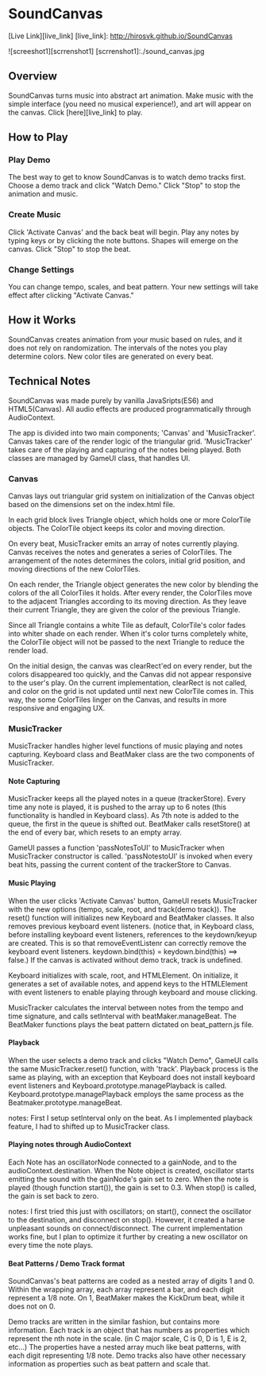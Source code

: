 # SoundCanvas
[Live Link][live_link]
[live_link]: http://hirosvk.github.io/SoundCanvas

![screeshot1][scrrenshot1]
[scrrenshot1]:./sound_canvas.jpg

## Overview
SoundCanvas turns music into abstract art animation. Make music with the simple interface (you need no musical experience!), and art will appear on the canvas. Click [here][live_link] to play.

## How to Play
### Play Demo
The best way to get to know SoundCanvas is to watch demo tracks first. Choose a demo track and click "Watch Demo." Click "Stop" to stop the animation and music.
### Create Music
Click 'Activate Canvas' and the back beat will begin. Play any notes by typing keys or by clicking the note buttons. Shapes will emerge on the canvas. Click "Stop" to stop the beat.
### Change Settings
You can change tempo, scales, and beat pattern. Your new settings will take effect after clicking "Activate Canvas."

## How it Works
SoundCanvas creates animation from your music based on rules, and it does not rely on randomization. The intervals of the notes you play determine colors. New color tiles are generated on every beat.


## Technical Notes
SoundCanvas was made purely by vanilla JavaSripts(ES6) and HTML5(Canvas). All audio effects are produced programmatically through AudioContext.

The app is divided into two main components; 'Canvas' and 'MusicTracker'. Canvas takes care of the render logic of the triangular grid. 'MusicTracker' takes care of the playing and capturing of the notes being played. Both classes are managed by GameUI class, that handles UI.

### Canvas
Canvas lays out triangular grid system on initialization of the Canvas object based on the <canvas> dimensions set on the index.html file.

In each grid block lives Triangle object, which holds one or more ColorTile objects. The ColorTile object keeps its color and moving direction.

On every beat, MusicTracker emits an array of notes currently playing. Canvas receives the notes and generates a series of ColorTiles. The arrangement of the notes determines the colors, initial grid position, and moving directions of the new ColorTiles.

On each render, the Triangle object generates the new color by blending the colors of the all ColorTiles it holds. After every render, the ColorTiles move to the adjacent Triangles according to its moving direction. As they leave their current Triangle, they are given the color of the previous Triangle.

Since all Triangle contains a white Tile as default, ColorTile's color fades into whiter shade on each render. When it's color turns completely white, the ColorTile object will not be passed to the next Triangle to reduce the render load.

On the initial design, the canvas was clearRect'ed on every render, but the colors disappeared too quickly, and the Canvas did not appear responsive to the user's play. On the current implementation, clearRect is not called, and color on the grid is not updated until next new ColorTile comes in. This way, the some ColorTiles linger on the Canvas, and results in more responsive and engaging UX.


### MusicTracker

MusicTracker handles higher level functions of music playing and notes capturing. Keyboard class and BeatMaker class are the two components of MusicTracker.

#### Note Capturing
MusicTracker keeps all the played notes in a queue (trackerStore). Every time any note is played, it is pushed to the array up to 6 notes (this functionality is handled in Keyboard class). As 7th note is added to the queue, the first in the queue is shifted out. BeatMaker calls resetStore() at the end of every bar, which resets to an empty array.

GameUI passes a function 'passNotesToUI' to MusicTracker when MusicTracker constructor is called. 'passNotestoUI' is invoked when every beat hits, passing the current content of the trackerStore to Canvas.

#### Music Playing
When the user clicks 'Activate Canvas' button, GameUI resets MusicTracker with the new options (tempo, scale, root, and track(demo track)). The reset() function will initializes new Keyboard and BeatMaker classes. It also removes previous keyboard event listeners. (notice that, in Keyboard class, before installing keyboard event listeners, references to the keydown/keyup are created. This is so that removeEventListenr can correctly remove the keyboard event listeners. keydown.bind(this) = keydown.bind(this) ==> false.) If the canvas is activated without demo track, track is undefined.

Keyboard initializes with scale, root, and HTMLElement. On initialize, it generates a set of available notes, and append keys to the HTMLElement with event listeners to enable playing through keyboard and mouse clicking.

MusicTracker calculates the interval between notes from the tempo and time signature, and calls setInterval with beatMaker.manageBeat. The BeatMaker functions plays the beat pattern dictated on beat_pattern.js file.

#### Playback
When the user selects a demo track and clicks "Watch Demo", GameUI calls the same MusicTracker.reset() function, with 'track'. Playback process is the same as playing, with an exception that Keyboard does not install keyboard event listeners and Keyboard.prototype.managePlayback is called. Keyboard.prototype.managePlayback employs the same process as the Beatmaker.prototype.manageBeat.

notes:
First I setup setInterval only on the beat. As I implemented playback feature, I had to shifted up to MusicTracker class.

#### Playing notes through AudioContext
Each Note has an oscillatorNode connected to a gainNode, and to the audioContext.destination. When the Note object is created, oscillator starts emitting the sound with the gainNode's gain set to zero. When the note is played (though function start()), the gain is set to 0.3. When stop() is called, the gain is set back to zero.

notes:
I first tried this just with oscillators; on start(), connect the oscillator to the destination, and disconnect on stop(). However, it created a harse unpleasant sounds on connect/disconnect. The current implementation works fine, but I plan to optimize it further by creating a new oscillator on every time the note plays.

#### Beat Patterns / Demo Track format
SoundCanvas's beat patterns are coded as a nested array of digits 1 and 0. Within the wrapping array, each array represent a bar, and each digit represent a 1/8 note. On 1, BeatMaker makes the KickDrum beat, while it does not on 0.

Demo tracks are written in the similar fashion, but contains more information. Each track is an object that has numbers as properties which represent the nth note in the scale. (in C major scale, C is 0, D is 1, E is 2, etc...) The properties have a nested array much like beat patterns, with each digit representing 1/8 note. Demo tracks also have other necessary information as properties such as beat pattern and scale that.
